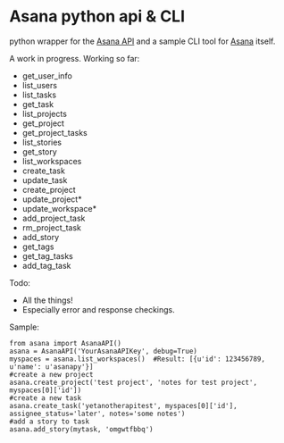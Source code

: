 # Asana python api & CLI

python wrapper for the [Asana API](http://asana.com) and a sample CLI tool for 
[Asana](http://asana.com) itself.

A work in progress. Working so far:

- get_user_info
- list_users
- list_tasks
- get_task
- list_projects
- get_project
- get_project_tasks
- list_stories
- get_story
- list_workspaces
- create_task
- update_task
- create_project
- update_project*
- update_workspace*
- add_project_task
- rm_project_task
- add_story
- get_tags
- get_tag_tasks
- add_tag_task

Todo:

- All the things!
- Especially error and response checkings.

Sample:

    from asana import AsanaAPI()
    asana = AsanaAPI('YourAsanaAPIKey', debug=True)
    myspaces = asana.list_workspaces()  #Result: [{u'id': 123456789, u'name': u'asanapy'}]
    #create a new project
    asana.create_project('test project', 'notes for test project', myspaces[0]['id'])
    #create a new task
    asana.create_task('yetanotherapitest', myspaces[0]['id'], assignee_status='later', notes='some notes')
    #add a story to task
    asana.add_story(mytask, 'omgwtfbbq')

